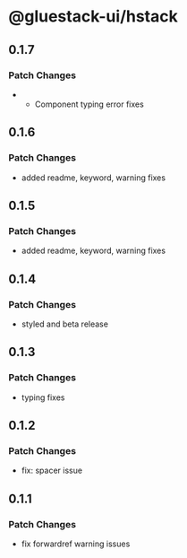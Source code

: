 # @gluestack-ui/hstack

## 0.1.7

### Patch Changes

- - Component typing error fixes

## 0.1.6

### Patch Changes

- added readme, keyword, warning fixes

## 0.1.5

### Patch Changes

- added readme, keyword, warning fixes

## 0.1.4

### Patch Changes

- styled and beta release

## 0.1.3

### Patch Changes

- typing fixes

## 0.1.2

### Patch Changes

- fix: spacer issue

## 0.1.1

### Patch Changes

- fix forwardref warning issues
